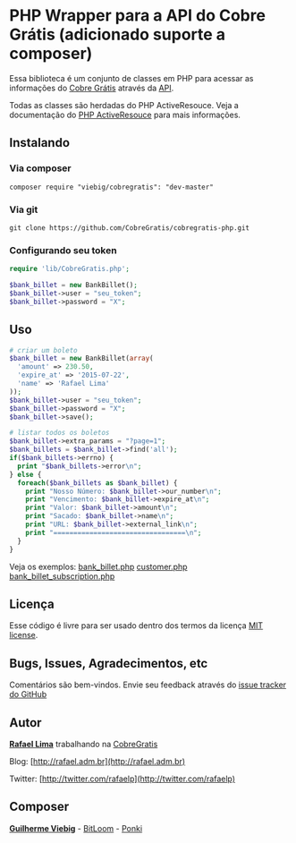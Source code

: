 # PHP Wrapper para a API do Cobre Grátis (adicionado suporte a composer)

Essa biblioteca é um conjunto de classes em PHP para acessar as informações do [Cobre Grátis](http://cobregratis.com.br) através da [API](https://github.com/CobreGratis/cobregratis-api).

Todas as classes são herdadas do PHP ActiveResouce. Veja a documentação do [PHP ActiveResouce](https://github.com/lux/phpactiveresource) para mais informações.

## Instalando

### Via composer

    composer require "viebig/cobregratis": "dev-master"

### Via git

    git clone https://github.com/CobreGratis/cobregratis-php.git

### Configurando seu token

```php
require 'lib/CobreGratis.php';

$bank_billet = new BankBillet();
$bank_billet->user = "seu_token";
$bank_billet->password = "X";
```

## Uso

```php
# criar um boleto
$bank_billet = new BankBillet(array(
  'amount' => 230.50,
  'expire_at' => '2015-07-22',
  'name' => 'Rafael Lima'
));
$bank_billet->user = "seu_token";
$bank_billet->password = "X";
$bank_billet->save();

# listar todos os boletos
$bank_billet->extra_params = "?page=1";
$bank_billets = $bank_billet->find('all');
if($bank_billets->errno) {
  print "$bank_billets->error\n";
} else {
  foreach($bank_billets as $bank_billet) {
    print "Nosso Número: $bank_billet->our_number\n";
    print "Vencimento: $bank_billet->expire_at\n";
    print "Valor: $bank_billet->amount\n";
    print "Sacado: $bank_billet->name\n";
    print "URL: $bank_billet->external_link\n";
    print "=================================\n";
  }
}
```

Veja os exemplos:
[bank_billet.php](https://github.com/CobreGratis/cobregratis-php/blob/master/examples/bank_billet.php)
[customer.php](https://github.com/CobreGratis/cobregratis-php/blob/master/examples/customer.php)
[bank_billet_subscription.php](https://github.com/CobreGratis/cobregratis-php/blob/master/examples/bank_billet_subscription.php)

## Licença

Esse código é livre para ser usado dentro dos termos da licença [MIT license](http://www.opensource.org/licenses/mit-license.php).

## Bugs, Issues, Agradecimentos, etc

Comentários são bem-vindos. Envie seu feedback através do [issue tracker do GitHub](http://github.com/CobreGratis/cobregratis-php/issues)

## Autor

[**Rafael Lima**](http://github.com/rafaelp) trabalhando na [CobreGratis](http://bielsystems.com.br)

Blog: [http://rafael.adm.br](http://rafael.adm.br)

Twitter: [http://twitter.com/rafaelp](http://twitter.com/rafaelp)

## Composer

[**Guilherme Viebig**](http://github.com/viebig) - [BitLoom](http://www.bitloom.net) - [Ponki](http://www.ponki.com.br)